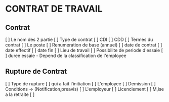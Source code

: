 # CONTRAT DE TRAVAIL

## Contrat

[ ] Le nom des 2 partie
[ ] Type de contrat
    [ ] CDI
    [ ] CDD
[ ] Termes du contrat
    [ ] Le poste
    [ ] Renumeration de base (annuel)
    [ ] date de contrat
    [ ] date effectif
    [ ] date fin
    [ ] Lieu de travail
    [ ] Possibilite de periode d'essaie
        [ ] duree essaie - Depend de la classification de l'employee

## Rupture de Contrat

[ ] Type de rupture
    [ ] qui a fait l'initiation
        [ ] L'employee
            [ ] Demission
                [ ] Conditions -> (Notification,preavis)
        [ ] L'employeur
            [ ] Licenciement
            [ ] M,ise a la retraite
[ ]

